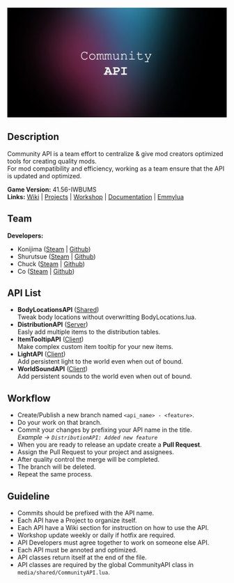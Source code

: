 ![Banner](https://github.com/Konijima/PZ-Community-API/blob/master/banner.png?raw=true)
  
## Description
Community API is a team effort to centralize & give mod creators optimized tools for creating quality mods.  
For mod compatibility and efficiency, working as a team ensure that the API is updated and optimized.  
  
**Game Version:** 41.56-IWBUMS  
**Links:** [Wiki](https://github.com/Konijima/PZ-Community-API/wiki) | [Projects](https://github.com/Konijima/PZ-Community-API/projects) | [Workshop](https://github.com/Konijima/PZ-Community-API) | [Documentation](https://quarantin.github.io/zomboid-javadoc/41.56/) | [Emmylua](https://emmylua.github.io/)
  
## Team
**Developers:** 
- Konijima ([Steam](https://steamcommunity.com/id/konijima/myworkshopfiles/?appid=108600) | [Github](https://github.com/Konijima))  
- Shurutsue ([Steam](https://steamcommunity.com/id/Shurutsue/myworkshopfiles/?appid=108600) | [Github](https://github.com/Shurutsue))  
- Chuck ([Steam](https://steamcommunity.com/id/Chuckleberry_Finn/myworkshopfiles/?appid=108600) | [Github](https://github.com/ChuckTheSheep))  
- Co ([Steam](https://steamcommunity.com/profiles/76561198056536755/myworkshopfiles/?appid=108600) | [Github](https://github.com/quarantin))  
  
## API List
- **BodyLocationsAPI** ([Shared](https://github.com/Konijima/PZ-Community-API/tree/master/media/lua/shared/BodyLocationsAPI))  
Tweak body locations without overwritting BodyLocations.lua.  
- **DistributionAPI** ([Server](https://github.com/Konijima/PZ-Community-API/tree/master/media/lua/server/DistributionAPI))  
Easly add multiple items to the distribution tables.  
- **ItemTooltipAPI** ([Client](https://github.com/Konijima/PZ-Community-API/tree/master/media/lua/client/ItemTooltipAPI))  
Make complex custom item tooltip for your new items.  
- **LightAPI** ([Client](https://github.com/Konijima/PZ-Community-API/tree/master/media/lua/client/LightAPI))  
Add persistent light to the world even when out of bound.  
- **WorldSoundAPI** ([Client](https://github.com/Konijima/PZ-Community-API/tree/master/media/lua/client/WorldSoundAPI))  
Add persistent sounds to the world even when out of bound.
  
## Workflow
- Create/Publish a new branch named `<api_name> - <feature>`.  
- Do your work on that branch.  
- Commit your changes by prefixing your API name in the title.  
*Example -> `DistributionAPI: Added new feature`*  
- When you are ready to release an update create a **Pull Request**.  
- Assign the Pull Request to your project and assignees.  
- After quality control the merge will be completed.  
- The branch will be deleted.  
- Repeat the same process.  
  
## Guideline
- Commits should be prefixed with the API name.  
- Each API have a Project to organize itself.  
- Each API have a Wiki section for instruction on how to use the API.  
- Workshop update weekly or daily if hotfix are required.  
- API Developers must agree together to work on someone else API.  
- Each API must be annoted and optimized.  
- API classes return itself at the end of the file.  
- API classes are required by the global CommunityAPI class in `media/shared/CommunityAPI.lua`.  
